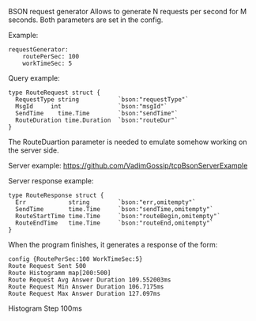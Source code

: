 BSON request generator
Allows to generate N requests per second for M seconds. Both parameters are set in the config.

Example:
```
requestGenerator:
    routePerSec: 100
    workTimeSec: 5
```
Query example:
```
type RouteRequest struct {
  RequestType string           `bson:"requestType"`
  MsgId	    int                `bson:"msgId"`
  SendTime    time.Time        `bson:"sendTime"`
  RouteDuration time.Duration  `bson:"routeDur"`
}
```
The RouteDuartion parameter is needed to emulate somehow working on the server side. 

Server example:
https://github.com/VadimGossip/tcpBsonServerExample

Server response example:
```
type RouteResponse struct {
  Err            string        `bson:"err,omitempty"`
  SendTime       time.Time     `bson:"sendTime,omitempty"`
  RouteStartTime time.Time	   `bson:"routeBegin,omitempty"`
  RouteEndTime   time.Time	   `bson:"routeEnd,omitempty"`
}
```
When the program finishes, it generates a response of the form:
```
config {RoutePerSec:100 WorkTimeSec:5}
Route Request Sent 500
Route Histogramm map[200:500]
Route Request Avg Answer Duration 109.552003ms
Route Request Min Answer Duration 106.7175ms
Route Request Max Answer Duration 127.097ms
```
Histogram Step 100ms
